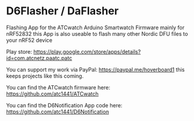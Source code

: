 # D6Flasher / DaFlasher
Flashing App for the ATCwatch Arduino Smartwatch Firmware mainly for nRF52832
this App is also useable to flash many other Nordic DFU files to your nRF52 device

Play store: https://play.google.com/store/apps/details?id=com.atcnetz.paatc.patc

You can support my work via PayPal: https://paypal.me/hoverboard1 this keeps projects like this coming.

You can find the ATCwatch firmware here:
https://github.com/atc1441/ATCwatch

You can find the D6Notification App code here:
https://github.com/atc1441/D6Notification

